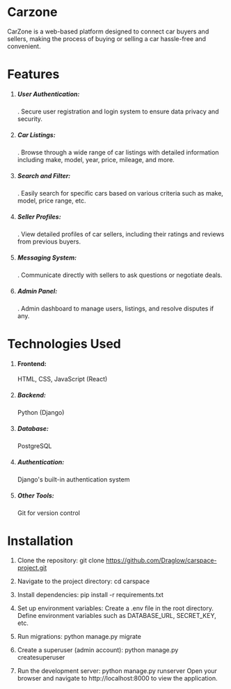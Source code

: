<h1>Carzone</h1>
    CarZone is a web-based platform designed to connect car buyers and sellers, 
    making the process of buying or selling a car hassle-free and convenient.

<h1>Features</h1>

 1. <h5>User Authentication:</h5> . Secure user registration and login system to ensure data privacy and security.
 2. <h5>Car Listings:</h5> . Browse through a wide range of car listings with detailed information including make, model, year, price, mileage, and more.
 3. <h5>Search and Filter:</h5> . Easily search for specific cars based on various criteria such as make, model, price range, etc.
 4. <h5>Seller Profiles:</h5> . View detailed profiles of car sellers, including their ratings and reviews from previous buyers.
 5. <h5>Messaging System:</h5> . Communicate directly with sellers to ask questions or negotiate deals.
 6. <h5>Admin Panel:</h5> . Admin dashboard to manage users, listings, and resolve disputes if any.

<h1>Technologies Used</h1>

 1. <h4>Frontend:</h4> HTML, CSS, JavaScript (React)
 2. <h5>Backend:</h5> Python (Django)
 3. <h5>Database:</h5> PostgreSQL
 4. <h5>Authentication:</h5> Django's built-in authentication system
 5. <h5>Other Tools:</h5> Git for version control

<h1>Installation</h1>

1. Clone the repository:
 git clone https://github.com/Draglow/carspace-project.git
 
2. Navigate to the project directory:
 cd carspace

3. Install dependencies:
 pip install -r requirements.txt
 
4. Set up environment variables:
  Create a .env file in the root directory.
  Define environment variables such as DATABASE_URL, SECRET_KEY, etc.

6. Run migrations:
  python manage.py migrate
  
7. Create a superuser (admin account):
 python manage.py createsuperuser

8. Run the development server:
  python manage.py runserver
  Open your browser and navigate to http://localhost:8000 to view the application.
